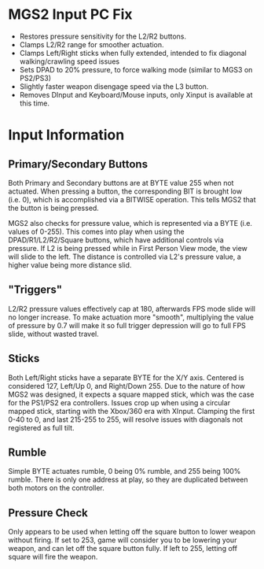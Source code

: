 # MGS2 Input PC Fix
 
* Restores pressure sensitivity for the L2/R2 buttons.
* Clamps L2/R2 range for smoother actuation.
* Clamps Left/Right sticks when fully extended, intended to fix diagonal walking/crawling speed issues
* Sets DPAD to 20% pressure, to force walking mode (similar to MGS3 on PS2/PS3)
* Slightly faster weapon disengage speed via the L3 button.
* Removes DInput and Keyboard/Mouse inputs, only Xinput is available at this time.

# Input Information

## Primary/Secondary Buttons

Both Primary and Secondary buttons are at BYTE value 255 when not actuated. When pressing a button, the corresponding BIT is brought low (i.e. 0), which is accomplished via a BITWISE operation. This tells MGS2 that the button is being pressed.

MGS2 also checks for pressure value, which is represented via a BYTE (i.e. values of 0-255). This comes into play when using the DPAD/R1/L2/R2/Square buttons, which have additional controls via pressure. If L2 is being pressed while in First Person View mode, the view will slide to the left. The distance is controlled via L2's pressure value, a higher value being more distance slid.

## "Triggers"

L2/R2 pressure values effectively cap at 180, afterwards FPS mode slide will no longer increase. To make actuation more "smooth", multiplying the value of pressure by 0.7 will make it so full trigger depression will go to full FPS slide, without wasted travel.

## Sticks

Both Left/Right sticks have a separate BYTE for the X/Y axis. Centered is considered 127, Left/Up 0, and Right/Down 255. Due to the nature of how MGS2 was designed, it expects a square mapped stick, which was the case for the PS1/PS2 era controllers. Issues crop up when using a circular mapped stick, starting with the Xbox/360 era with XInput. Clamping the first 0-40 to 0, and last 215-255 to 255, will resolve issues with diagonals not registered as full tilt.

## Rumble

Simple BYTE actuates rumble, 0 being 0% rumble, and 255 being 100% rumble. There is only one address at play, so they are duplicated between both motors on the controller.

## Pressure Check

Only appears to be used when letting off the square button to lower weapon without firing. If set to 253, game will consider you to be lowering your weapon, and can let off the square button fully. If left to 255, letting off square will fire the weapon.
